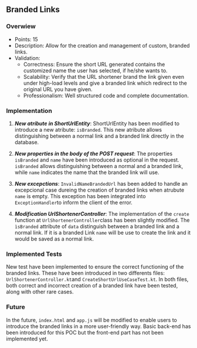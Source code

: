 ## Branded Links
### Overwiew

- Points: 15
- Description: Allow for the creation and management of custom, branded links.
- Validation:
    - Correctness: Ensure the short URL generated contains the customized name the
user has selected, if he/she wants to.
    - Scalability: Verify that the URL shortener brand the link given even under high-load levels and give a branded link which redirect to the original URL you have
given.
    - Professionalism: Well structured code and complete documentation.

### Implementation
1. ***New atribute in ShortUrlEntity***: ShortUrlEntity has been modified to introduce a new atribute: `isBranded`. This new atribute allows distinguishing between a normal link and a branded link directly in the database.

2. ***New properties in the body of the POST request***: The properties `isBranded` and `name` have been introduced as optional in the request. `isBranded` allows distinguishing between a normal and a branded link, while `name` indicates the name that the branded link will use.

3. ***New excepctions***: `InvalidNameBrandedUrl` has been added to handle an excepcional case dureing the creation of branded links when atrubute `name` is empty. This exception has been integrated into `ExceptionHandler`to inform the client of the error.

4. ***Modification UrlShortenerController***: The implementation of the `create` function at `UrlShortenerController`class has been slightly modified. The `ìsBranded` attribute of `data` distinguish between a branded link and a normal link. If it is a branded Link  `name` will be use to create the link and it would be saved as a normal link.

### Implemented Tests

New test have been implemented to ensure the correct functioning of the branded links. These have been introduced in two differents files: `UrlShortenerController.kt`and `CreateShortUrlUseCaseTest.kt`. In both files, both correct and incorrect creation of a branded link have been tested, along with other rare cases.

### Future 

In the future, `index.html` and `app.js` will be modified to enable users to introduce the branded links in a more user-friendly way. Basic back-end has been introduced for this POC but the front-end part has not been implemented yet. 

